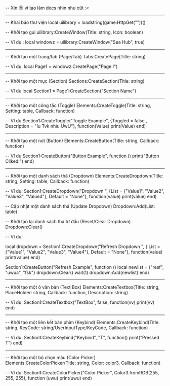 -- Xin lỗi vì tao làm docs nhìn như cứt :<

-------------------------------------------------------------------------------------------------------------------------------

-- Khai báo thư viện
local uilibrary = loadstring(game:HttpGet(""))()

-- Khởi tạo gui
uilibrary:CreateWindow(Title: string, Icon: boolean)

-- Ví dụ : 
local windowz = uilibrary:CreateWindow("Sea Hub", true)

-------------------------------------------------------------------------------------------------------------------------------

-- Khởi tạo một trang/tab (Page/Tab)
Tabs:CreatePage(Title: string)

-- Ví dụ:
local Page1 = windowz:CreatePage("Page I")

-------------------------------------------------------------------------------------------------------------------------------

-- Khởi tạo một mục (Section)
Sections:CreateSection(Title: string)

-- Ví dụ
local Section1 = Page1:CreateSection("Section Name")

-------------------------------------------------------------------------------------------------------------------------------

-- Khởi tạo một công tắc (Toggle)
Elements:CreateToggle(Title: string, Setting: table, Callback: function)

-- Ví dụ
Section1:CreateToggle("Toggle Example", {Toggled = false , Description = "Iu Tvk nhìu UwU"}, function(Value)
	print(Value)
end)

-------------------------------------------------------------------------------------------------------------------------------

-- Khởi tạo một nút (Button)
Elements:CreateButton(Title: string, Callback: function)

-- Ví dụ
Section1:CreateButton("Button Example", function ()
	print("Button Cliked!")
end)

-------------------------------------------------------------------------------------------------------------------------------

-- Khởi tạo một danh sách thả (Dropdown)
Elements:CreateDropdown(Title: string, Setting: table, Callback: function)

-- Ví dụ:
Section1:CreateDropdown("Dropdown ", {List = {"Value1", "Value2", "Value3", "Value4"}, Default = "None"}, function(value)
	print(value)
end)

-- Cập nhật một danh sách thả (Update Dropdown)
Dropdown:Add(List: table)

-- Khởi tạo lại danh sách thả từ đầu (Reset/Clear Dropdown)
Dropdown:Clear()

-- Ví dụ:

local dropdown = Section1:CreateDropdown("Refresh Dropdown ", {
	List = {"Value1", "Value2", "Value3", "Value4"},
	Default = "None"}, function(value)
	print(value)
end)

Section1:CreateButton("Refresh Example", function ()
	local newlist = {"resf", "uwua", "fsk"}
	dropdown:Clear()
	wait(1)
	dropdown:Add(newlist)
end)

-------------------------------------------------------------------------------------------------------------------------------

-- Khởi tạo một ô văn bản (Text Box)
Elements:CreateTextbox(Title: string, PlaceHolder: string, Callback: function, Description: string)

-- Ví dụ: 
Section1:CreateTextbox("TextBox", false, function(vv)
	print(vv)
end)

-------------------------------------------------------------------------------------------------------------------------------

-- Khởi tạo một liên kết bàn phím (Keybind)
Elements:CreateKeybind(Title: string, KeyCode: string/UserInputType/KeyCode, Callback: function)

-- Ví dụ: 
Section1:CreateKeybind("Keybind", "T", function()
	print("Pressed T")
end)

-------------------------------------------------------------------------------------------------------------------------------

-- Khởi tạo một bộ chọn màu (Color Picker)
Elements:CreateColorPicker(Title: string, Color: color3, Callback: function)

-- Ví dụ:
Section1:CreateColorPicker("Color Picker", Color3.fromRGB(255, 255, 255), function (uwu)
	print(uwu)
end)

